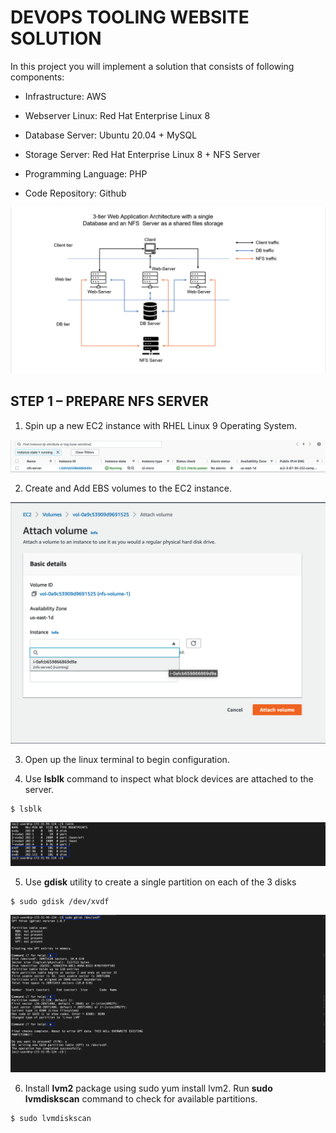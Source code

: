 # **DEVOPS TOOLING WEBSITE SOLUTION**

In this project you will implement a solution that consists of following components:

* Infrastructure: AWS

* Webserver Linux: Red Hat Enterprise Linux 8

* Database Server: Ubuntu 20.04 + MySQL

* Storage Server: Red Hat Enterprise Linux 8 + NFS Server

* Programming Language: PHP

* Code Repository: Github

![Architecture](./images/achitecture-diagram.png)

## STEP 1 – PREPARE NFS SERVER

1. Spin up a new EC2 instance with RHEL Linux 9 Operating System.

![nfs-server](./images/nfs-server.png)

2. Create and Add  EBS volumes to the EC2 instance.

![attaching-volume](images/attaching-volume-to-instance.png)

3. Open up the linux terminal to begin configuration.
   
4. Use **lsblk** command to inspect what block devices are attached to the server. 

```
$ lsblk
```

![attached-volume](./images/attached-volumes-server.png)

5. Use **gdisk** utility to create a single partition on each of the 3 disks

```
$ sudo gdisk /dev/xvdf
```
![volume-partition](./images/volume-partition.png)

6. Install **lvm2** package using sudo yum install lvm2. Run **sudo lvmdiskscan** command to check for available partitions.

```
$ sudo lvmdiskscan 